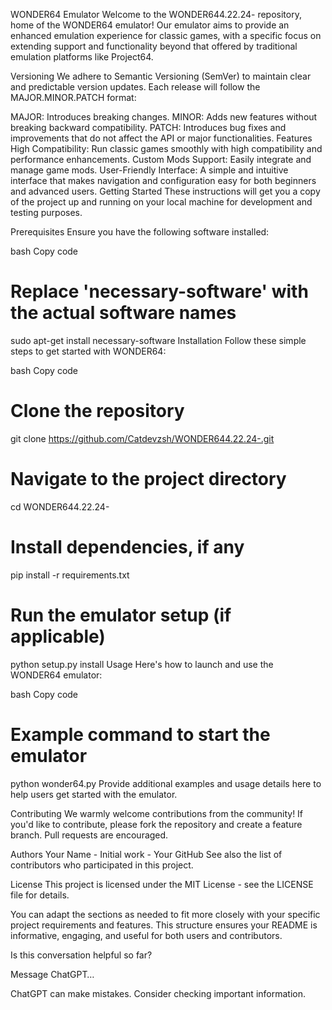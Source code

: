 WONDER64 Emulator
Welcome to the WONDER644.22.24- repository, home of the WONDER64 emulator! Our emulator aims to provide an enhanced emulation experience for classic games, with a specific focus on extending support and functionality beyond that offered by traditional emulation platforms like Project64.

Versioning
We adhere to Semantic Versioning (SemVer) to maintain clear and predictable version updates. Each release will follow the MAJOR.MINOR.PATCH format:

MAJOR: Introduces breaking changes.
MINOR: Adds new features without breaking backward compatibility.
PATCH: Introduces bug fixes and improvements that do not affect the API or major functionalities.
Features
High Compatibility: Run classic games smoothly with high compatibility and performance enhancements.
Custom Mods Support: Easily integrate and manage game mods.
User-Friendly Interface: A simple and intuitive interface that makes navigation and configuration easy for both beginners and advanced users.
Getting Started
These instructions will get you a copy of the project up and running on your local machine for development and testing purposes.

Prerequisites
Ensure you have the following software installed:

bash
Copy code
# Replace 'necessary-software' with the actual software names
sudo apt-get install necessary-software
Installation
Follow these simple steps to get started with WONDER64:

bash
Copy code
# Clone the repository
git clone https://github.com/Catdevzsh/WONDER644.22.24-.git

# Navigate to the project directory
cd WONDER644.22.24-

# Install dependencies, if any
pip install -r requirements.txt

# Run the emulator setup (if applicable)
python setup.py install
Usage
Here's how to launch and use the WONDER64 emulator:

bash
Copy code
# Example command to start the emulator
python wonder64.py
Provide additional examples and usage details here to help users get started with the emulator.

Contributing
We warmly welcome contributions from the community! If you'd like to contribute, please fork the repository and create a feature branch. Pull requests are encouraged.

Authors
Your Name - Initial work - Your GitHub
See also the list of contributors who participated in this project.

License
This project is licensed under the MIT License - see the LICENSE file for details.

You can adapt the sections as needed to fit more closely with your specific project requirements and features. This structure ensures your README is informative, engaging, and useful for both users and contributors.






Is this conversation helpful so far?



Message ChatGPT…


ChatGPT can make mistakes. Consider checking important information.
